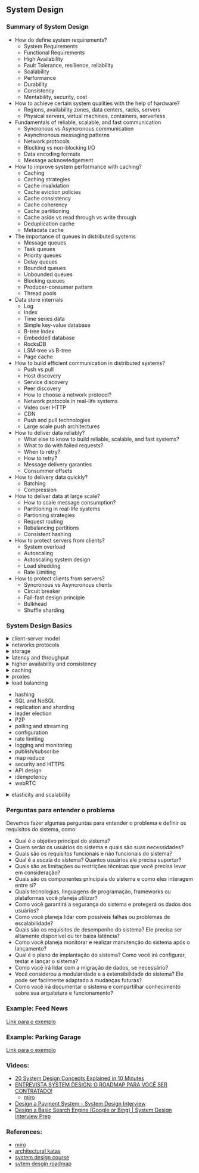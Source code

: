 ## System Design

### Summary of System Design

  - How do define system requirements? 
    - System Requirements
    - Functional Requirements
    - High Availability
    - Fault Tolerance, resilience, reliability
    - Scalability
    - Performance
    - Durability
    - Consistency
    - Mentability, security, cost
  - How to achieve certain system qualities with the help of hardware?
    - Regions, availability zones, data centers, racks, servers
    - Physical servers, virtual machines, containers, serverless
  - Fundamentals of reliable, scalable, and fast communication
    - Syncronous vs Asyncronous communication
    - Asynchronous messaging patterns
    - Network protocols
    - Blocking vs non-blocking I/O
    - Data encoding formats
    - Message acknowledgement
  - How to improve system performance with caching?
    - Caching 
    - Caching strategies
    - Cache invalidation
    - Cache eviction policies
    - Cache consistency
    - Cache coherency
    - Cache partitioning
    - Cache aside vs read through vs write through
    - Deduplication cache
    - Metadata cache
  - The importance of queues in distributed systems
    - Message queues
    - Task queues
    - Priority queues
    - Delay queues
    - Bounded queues
    - Unbounded queues
    - Blocking queues
    - Producer-consumer pattern
    - Thread pools
  - Data store internals
    - Log
    - Index
    - Time series data
    - Simple key-value database
    - B-tree index
    - Embedded database
    - RocksDB
    - LSM-tree vs B-tree
    - Page cache
  - How to build efficient communication in distributed systems?
    - Push vs pull
    - Host discovery
    - Service discovery
    - Peer discovery
    - How to choose a network protocol?
    - Network protocols in real-life systems
    - Video over HTTP
    - CDN
    - Push and pull technologies
    - Large scale push architectures
  - How to deliver data reliably?
    - What else to know to build reliable, scalable, and fast systems?
    - What to do with failed requests?
    - When to retry?
    - How to retry?
    - Message delivery garanties
    - Consummer offsets
  - How to delivery data quickly?
    - Batching
    - Compression
  - How to deliver data at large scale?
    - How to scale message consumption?
    - Partitioning in real-life systems
    - Partioning strategies
    - Request routing
    - Rebalancing partitions
    - Consistent hashing
  - How to protect servers from clients?
    - System overload
    - Autoscaling
    - Autoscaling system design
    - Load shedding
    - Rate Limiting
  - How to protect clients from servers?
    - Syncronous vs Asyncronous clients
    - Circuit breaker
    - Fail-fast design principle
    - Bulkhead
    - Shuffle sharding

### System Design Basics

<details>
  <summary>client-server model</summary>
  
  O modelo cliente-servidor é uma abordagem arquitetônica utilizada em sistemas de rede e aplicativos de computador, onde há uma divisão clara de papéis e responsabilidades entre os componentes chamados "cliente" e "servidor". Esse modelo permite que dispositivos ou programas se comuniquem e trabalhem juntos de maneira eficiente.

  Nesse modelo, o cliente é um dispositivo ou programa que solicita e utiliza os serviços fornecidos por outro dispositivo ou programa chamado servidor. O cliente inicia a comunicação enviando uma solicitação ao servidor, e o servidor responde a essa solicitação fornecendo os serviços ou recursos solicitados. Essa interação é baseada em um protocolo de comunicação, como HTTP (Hypertext Transfer Protocol) para aplicativos da web ou SMTP (Simple Mail Transfer Protocol) para envio de e-mails.
</details>

<details>
  <summary>networks protocols</summary>

  Os protocolos de rede são conjuntos de regras e procedimentos que governam a comunicação entre dispositivos em uma rede. Eles definem como os dispositivos trocam dados, estabelecem conexões, detectam erros, gerenciam endereçamento e realizam outras funções essenciais para a comunicação eficiente na rede. Aqui estão alguns dos protocolos de rede mais comuns:

  1. TCP/IP (Transmission Control Protocol/Internet Protocol): É o conjunto de protocolos mais amplamente utilizado na Internet. O TCP é responsável pelo controle de transmissão confiável dos dados, enquanto o IP é responsável pelo endereçamento e roteamento dos pacotes na rede.

  2. HTTP (Hypertext Transfer Protocol): É um protocolo usado para transferir recursos, como páginas da web, na World Wide Web. Ele permite a comunicação entre clientes e servidores web.

  3. HTTPS (Hypertext Transfer Protocol Secure): É uma extensão do HTTP que adiciona uma camada de segurança usando criptografia. É amplamente usado para acessar sites seguros, como serviços bancários online e compras.

  4. FTP (File Transfer Protocol): É um protocolo usado para transferir arquivos entre um cliente e um servidor em uma rede. Ele permite fazer upload, download e gerenciar arquivos em servidores remotos.

  5. SMTP (Simple Mail Transfer Protocol): É usado para enviar e-mails entre servidores de e-mail. É responsável pela transferência confiável de mensagens de e-mail pela Internet.

  6. POP3 (Post Office Protocol version 3): É um protocolo usado pelos clientes de e-mail para recuperar mensagens de um servidor de e-mail remoto. Ele permite que os usuários façam o download de e-mails para seus dispositivos.

  7. IMAP (Internet Message Access Protocol): É outro protocolo de e-mail que permite que os clientes acessem e gerenciem mensagens de e-mail armazenadas em um servidor remoto. Ao contrário do POP3, o IMAP permite que os usuários visualizem e organizem as mensagens no servidor sem precisar fazer o download delas.

  Esses são apenas alguns exemplos de protocolos de rede. Existem muitos outros protocolos que desempenham funções específicas em diferentes camadas do modelo OSI (Open Systems Interconnection) ou do modelo TCP/IP. Cada protocolo tem seu propósito e características específicas, e sua seleção depende das necessidades e requisitos da rede ou aplicativo em questão.
</details>

<details>
  <summary>storage</summary>

  O armazenamento refere-se ao processo de retenção e organização de dados, informações e arquivos em dispositivos físicos ou sistemas de armazenamento digital. É essencial para preservar e acessar dados de maneira confiável e eficiente. Existem várias formas de armazenamento, incluindo:

  1. Armazenamento local: Envolve o uso de dispositivos de armazenamento físico conectados diretamente a um computador ou servidor. Exemplos comuns incluem discos rígidos (HDDs), unidades de estado sólido (SSDs), unidades de fita e unidades ópticas (como CDs e DVDs). O armazenamento local é rápido e oferece acesso direto aos dados, mas está limitado pela capacidade física do dispositivo.

  2. Armazenamento em rede: Refere-se ao uso de dispositivos de armazenamento conectados a uma rede, como servidores de arquivos ou sistemas de armazenamento em rede (NAS - Network Attached Storage). Isso permite que vários dispositivos acessem e compartilhem os dados armazenados centralmente. É útil para compartilhar arquivos e recursos em ambientes de rede, mas também pode exigir configuração e gerenciamento adicionais.

  3. Armazenamento em nuvem: É um modelo de armazenamento baseado na Internet, onde os dados são armazenados em servidores remotos e acessados por meio da Internet. Provedores de serviços em nuvem, como Amazon Web Services (AWS), Google Cloud Platform (GCP) e Microsoft Azure, oferecem espaço de armazenamento virtualmente ilimitado, permitindo armazenar e acessar dados de qualquer lugar com conexão à Internet. O armazenamento em nuvem é escalável, flexível e geralmente oferece recursos adicionais, como backup automático e compartilhamento de arquivos.

  5. Armazenamento em memória flash: É uma tecnologia de armazenamento digital não volátil que usa chips de memória flash para armazenar dados. É amplamente usado em dispositivos como unidades USB, cartões de memória, SSDs e dispositivos móveis. A memória flash é rápida, resistente a choques e consome menos energia em comparação com as unidades de disco rígido tradicionais.

  Além disso, existem outras formas de armazenamento, como armazenamento em banco de dados, armazenamento em cache e armazenamento em memória RAM, que são otimizados para diferentes tipos de dados e aplicações específicas.

  A escolha do tipo de armazenamento depende dos requisitos individuais, como capacidade, velocidade, confiabilidade, segurança e custo. Frequentemente, uma combinação de diferentes tecnologias de armazenamento é usada para atender às necessidades específicas de um sistema ou organização.
</details>

<details>
  <summary>latency and throughput</summary>

  Latência e taxa de transferência (throughput) são dois conceitos importantes relacionados ao desempenho e eficiência de sistemas de comunicação e armazenamento de dados. Ambos têm um impacto significativo na experiência do usuário e na capacidade de processamento dos sistemas. Vamos entender melhor cada um deles:

  1. Latência: A latência é o tempo decorrido entre o envio de uma solicitação de dados e o recebimento da resposta. É uma medida do atraso que ocorre durante a transmissão ou processamento de informações. A latência é influenciada por vários fatores, como a distância física entre os dispositivos, a velocidade do meio de comunicação utilizado (por exemplo, cabos de fibra ótica ou conexões sem fio), o tempo de processamento necessário nos dispositivos envolvidos e a eficiência dos protocolos de comunicação utilizados. Uma latência menor é desejável, pois implica em tempos de resposta mais rápidos e maior agilidade nos sistemas.

  2. Taxa de transferência (Throughput): A taxa de transferência é a quantidade de dados que pode ser transmitida em um determinado período de tempo. É uma medida da capacidade de processamento ou da largura de banda de um sistema. A taxa de transferência é influenciada por vários fatores, como a largura de banda da rede, a capacidade de processamento dos dispositivos envolvidos, o tipo de meio de comunicação utilizado e a eficiência dos protocolos de comunicação. Uma taxa de transferência mais alta é desejável, pois indica uma maior capacidade de processamento e transmissão de dados.

  É importante observar que a latência e a taxa de transferência são conceitos distintos, embora estejam relacionados. Uma alta taxa de transferência pode ajudar a reduzir o tempo total necessário para transmitir uma grande quantidade de dados, enquanto uma baixa latência pode melhorar a responsividade de uma aplicação ou sistema em tempo real. Ambos os aspectos são relevantes em diferentes contextos e precisam ser considerados ao projetar e avaliar sistemas de comunicação e armazenamento de dados, dependendo dos requisitos específicos e das necessidades do uso pretendido.

</details>

<details>
  <summary>higher availability and consistency</summary>

  Alta disponibilidade e consistência são dois conceitos fundamentais em sistemas distribuídos e serviços online. Ambos visam garantir a confiabilidade e a qualidade dos sistemas em diferentes aspectos. Vamos entender melhor cada um deles:

  1. Alta disponibilidade: A alta disponibilidade refere-se à capacidade de um sistema ou serviço estar continuamente disponível e acessível aos usuários, com um tempo de inatividade mínimo. Isso implica que o sistema esteja funcionando corretamente e que os usuários possam acessá-lo sempre que precisarem. Para alcançar alta disponibilidade, são implementadas medidas como redundância de hardware e software, replicação de dados, balanceamento de carga, sistemas de recuperação de falhas e tolerância a falhas. Essas estratégias garantem que, mesmo se ocorrerem falhas em componentes individuais, o sistema continue operacional e os serviços permaneçam disponíveis para os usuários.

  2. Consistência: A consistência refere-se à propriedade de um sistema de garantir que todos os seus nós ou componentes tenham uma visão coerente e atualizada dos dados. Em sistemas distribuídos, onde várias cópias dos dados são mantidas em diferentes nós, garantir a consistência dos dados é um desafio. A consistência pode ser alcançada através de técnicas de sincronização e controle de concorrência, onde as operações de escrita e leitura são coordenadas para evitar leituras desatualizadas ou inconsistências nos dados. Diferentes modelos de consistência, como consistência forte ou consistência eventual, são adotados com base nos requisitos específicos do sistema e das aplicações.

  É importante destacar que há um trade-off entre alta disponibilidade e consistência. Em muitos casos, manter alta disponibilidade pode resultar em algum grau de inconsistência temporária nos dados, enquanto garantir uma consistência estrita pode levar a períodos de inatividade para sincronização e atualização dos dados. A escolha entre alta disponibilidade e consistência depende dos requisitos e das necessidades do sistema ou serviço em questão. Alguns sistemas podem priorizar a alta disponibilidade em cenários onde a disponibilidade contínua é crítica, enquanto outros podem priorizar a consistência em cenários onde a precisão dos dados é fundamental.
</details>

<details>
  <summary>caching</summary>

  Caching (ou cache) é uma técnica amplamente utilizada em sistemas de computação para melhorar o desempenho e a eficiência ao armazenar dados temporariamente em um local mais rápido e de acesso mais rápido do que a fonte original. O cache é uma memória auxiliar que armazena cópias de dados frequentemente acessados para fornecer acesso rápido a esses dados, reduzindo a necessidade de acessar a fonte original, que pode ser mais lenta.

  Quando um sistema faz uma solicitação por determinados dados, a primeira instância é verificar se esses dados estão disponíveis no cache. Se os dados estiverem no cache, eles são acessados diretamente, evitando a necessidade de recuperá-los da fonte original. Isso resulta em tempos de acesso mais rápidos e uma melhoria geral no desempenho.

  O cache é usado em vários níveis e em diferentes componentes de sistemas de computação. Alguns exemplos comuns incluem:

  1. Cache de hardware: Processadores modernos possuem caches embutidos em diferentes níveis (L1, L2, L3) para armazenar cópias de dados e instruções frequentemente utilizados. Esses caches são projetados para minimizar a latência de acesso à memória principal e acelerar a execução de instruções.

  2. Cache de software: Aplicativos e sistemas operacionais também podem utilizar caches em nível de software para armazenar dados frequentemente acessados. Isso pode incluir o cache de páginas da web em navegadores, cache de banco de dados, cache de arquivos em sistemas de arquivos, entre outros.

  3. Cache de rede: Em redes de computadores, os caches são usados para armazenar cópias de páginas da web, objetos de mídia, arquivos e outros dados frequentemente acessados. Isso é especialmente útil em servidores proxy, servidores de conteúdo em CDN (Content Delivery Network) e outros dispositivos de rede, que podem fornecer respostas mais rápidas aos clientes ao acessar dados armazenados em cache localmente.

  4. Cache de aplicativo: Aplicativos podem implementar caches para armazenar resultados de cálculos computacionalmente intensivos, resultados de consultas de banco de dados ou qualquer dado que possa ser reutilizado posteriormente. Esses caches ajudam a evitar o processamento repetido e a acelerar a resposta do aplicativo.

  Ao implementar caches, é necessário considerar estratégias de gerenciamento, como a substituição de dados no cache (políticas de substituição) e a atualização dos dados em cache para refletir mudanças na fonte original (invalidação ou expiração). O tamanho do cache também precisa ser considerado para equilibrar o espaço de armazenamento disponível e o benefício do cache.

  O caching é uma técnica poderosa para melhorar o desempenho, reduzir a carga em sistemas e otimizar a experiência do usuário, tornando o acesso a dados frequentes mais rápido e eficiente.
</details>

<details>
  <summary>proxies</summary>

  Proxies (ou servidores proxy) são intermediários entre os clientes e os servidores de destino em uma rede. Eles atuam como uma camada intermediária que recebe as solicitações dos clientes e encaminha essas solicitações aos servidores de destino, agindo em nome dos clientes. Os proxies podem desempenhar várias funções e oferecer diferentes benefícios. Vamos explorar algumas delas:

  1. Anonimato e privacidade: Um proxy pode ocultar o endereço IP do cliente, substituindo-o pelo seu próprio endereço IP. Isso proporciona anonimato e privacidade ao navegar na Internet, pois os servidores de destino não têm conhecimento direto do endereço IP do cliente original.

  2. Cache e aceleração de conteúdo: Os proxies podem armazenar em cache as respostas de servidores de destino para solicitações comuns. Quando um cliente faz uma solicitação semelhante, o proxy pode fornecer a resposta armazenada em cache em vez de encaminhar a solicitação ao servidor de destino novamente. Isso reduz o tempo de resposta e economiza largura de banda.

  3. Filtragem de conteúdo: Proxies podem ser usados para filtrar e bloquear certos tipos de conteúdo indesejado, como sites maliciosos, spam, anúncios ou conteúdo inapropriado. Isso é útil em ambientes corporativos ou em redes públicas para proteger os usuários contra ameaças e garantir o cumprimento de políticas de uso aceitável.

  4. Balanceamento de carga: Proxies também podem ser usados para distribuir o tráfego de entrada entre vários servidores de destino, distribuindo a carga de trabalho de forma mais equilibrada. Isso melhora o desempenho e a disponibilidade, evitando sobrecarga de servidores individuais.

  5. Controle de acesso: Os proxies podem ser configurados para controlar o acesso a recursos específicos, permitindo ou negando solicitações com base em regras de segurança ou políticas de acesso. Isso ajuda a reforçar a segurança da rede e proteger os recursos contra acessos não autorizados.

  Existem diferentes tipos de proxies, como proxies HTTP, proxies SOCKS, proxies reversos e proxies transparentes, cada um com suas características específicas e casos de uso. Os proxies podem ser implementados em hardware dedicado ou como software em sistemas ou dispositivos específicos.

  É importante mencionar que o uso de proxies também pode apresentar desvantagens, como a possível introdução de um ponto único de falha, impacto na latência das comunicações devido à introdução de um nó intermediário e a necessidade de configurar corretamente as políticas e regras de proxy para evitar problemas de acesso ou desempenho.

  Em resumo, os proxies desempenham um papel importante na rede, fornecendo funcionalidades adicionais, como anonimato, cache, filtragem, balanceamento de carga e controle de acesso. Eles são ferramentas versáteis que podem melhorar a segurança, desempenho e eficiência da comunicação entre clientes e servidores em uma rede.
</details>

<details>
  <summary>load balancing</summary>

  Load balancing é o processo de distribuir eficientemente o tráfego de rede de entrada em um grupo de servidores de back-end, também conhecido como um pool ou farm de servidores¹. Isso é feito para garantir que nenhum servidor fique sobrecarregado, o que poderia prejudicar o desempenho. Se um único servidor falhar, o balanceador de carga redireciona o tráfego para os servidores restantes que estão online. Quando um novo servidor é adicionado ao grupo de servidores, o balanceador de carga automaticamente começa a enviar solicitações para ele.

  Existem diferentes algoritmos de balanceamento de carga que fornecem diferentes benefícios; a escolha do método de balanceamento de carga depende das suas necessidades. Alguns exemplos incluem Round Robin, Least Connections, Least Time, Hash e IP Hash.

  O balanceamento de carga é importante porque ajuda a reduzir o tempo de inatividade, aumentar a escalabilidade e a redundância, fornecer flexibilidade e melhorar a eficiência. É comumente usado em sites com alto tráfego, servidores DNS, bancos de dados e sites FTP. Isso garante que as solicitações do usuário sejam processadas rapidamente e com precisão².
</details>

- hashing
- SQL and NoSQL
- replication and sharding
- leader election
- P2P
- polling and streaming
- configuration
- rate limiting
- logging and monitoring
- publish/subscribe
- map reduce
- security and HTTPS
- API design
- idempotency
- webRTC
<details>
  <summary>elasticity and scalability</summary>

  Elasticidade e escalabilidade são dois conceitos relacionados à capacidade de expansão e adaptação de sistemas e recursos computacionais. Ambos são importantes para lidar com demandas variáveis e crescentes, mas possuem diferenças sutis. Vamos entender melhor cada um deles:

  1. Elasticidade: A elasticidade refere-se à capacidade de um sistema se adaptar dinamicamente às mudanças de carga ou demanda. Isso envolve aumentar ou diminuir automaticamente os recursos, como capacidade de processamento, armazenamento e largura de banda, de acordo com as necessidades em tempo real. A elasticidade permite que um sistema dimensione seus recursos de forma dinâmica para lidar com picos de demanda, garantindo um desempenho adequado e evitando sobrecarga ou desperdício de recursos em períodos de baixa demanda. Por exemplo, em serviços de nuvem, a elasticidade permite que os recursos computacionais sejam dimensionados automaticamente com base na carga de trabalho atual.

  2. Escalabilidade: A escalabilidade refere-se à capacidade de um sistema aumentar sua capacidade para atender a uma demanda crescente. Ela envolve adicionar recursos adicionais, como servidores, nós de processamento, bancos de dados ou infraestrutura de rede, para acomodar um número maior de usuários, maior volume de dados ou cargas de trabalho mais intensivas. A escalabilidade pode ser alcançada de forma vertical (escalabilidade vertical) ou horizontal (escalabilidade horizontal). A escalabilidade vertical envolve aumentar a capacidade dos recursos existentes, como adicionar mais memória ou processadores a um servidor. Já a escalabilidade horizontal envolve adicionar mais instâncias de recursos, como adicionar mais servidores ao sistema. A escalabilidade é geralmente planejada e implementada antes que o aumento da demanda ocorra, garantindo que o sistema possa crescer conforme necessário.

  Em resumo, a elasticidade está relacionada à capacidade de um sistema se ajustar de forma dinâmica às mudanças na demanda em tempo real, enquanto a escalabilidade está relacionada à capacidade de um sistema crescer de forma planejada e adicionar recursos adicionais para acomodar um aumento na demanda ao longo do tempo. Ambos os conceitos são cruciais para sistemas e serviços modernos, permitindo que sejam flexíveis, responsivos e capazes de lidar com cargas de trabalho variáveis.
</details>

### Perguntas para entender o problema

  Devemos fazer algumas perguntas para entender o problema e definir os requisitos do sistema, como:

  - Qual é o objetivo principal do sistema?
  - Quem serão os usuários do sistema e quais são suas necessidades?
  - Quais são os requisitos funcionais e não funcionais do sistema?
  - Qual é a escala do sistema? Quantos usuários ele precisa suportar?
  - Quais são as limitações ou restrições técnicas que você precisa levar em consideração?
  - Quais são os componentes principais do sistema e como eles interagem entre si?
  - Quais tecnologias, linguagens de programação, frameworks ou plataformas você planeja utilizar?
  - Como você garantirá a segurança do sistema e protegerá os dados dos usuários?
  - Como você planeja lidar com possíveis falhas ou problemas de escalabilidade?
  - Quais são os requisitos de desempenho do sistema? Ele precisa ser altamente disponível ou ter baixa latência?
  - Como você planeja monitorar e realizar manutenção do sistema após o lançamento?
  - Qual é o plano de implantação do sistema? Como você irá configurar, testar e lançar o sistema?
  - Como você irá lidar com a migração de dados, se necessário?
  - Você considerou a modularidade e a extensibilidade do sistema? Ele pode ser facilmente adaptado a mudanças futuras?
  - Como você irá documentar o sistema e compartilhar conhecimento sobre sua arquitetura e funcionamento?

### Example: Feed News
  
  [Link para o exemplo](examples/feed-news.md)

### Example: Parking Garage
  
  [Link para o exemplo](examples/parking-garage.md)

### Videos:

  - [20 System Design Concepts Explained in 10 Minutes](https://www.youtube.com/watch?v=i53Gi_K3o7I)
  - [ENTREVISTA SYSTEM DESIGN: O ROADMAP PARA VOCÊ SER CONTRATADO!](https://www.youtube.com/watch?v=-NF06EaAr0I&list=PLs-l5bSgIMhAIi4QIWvzwdyoTFXj9CDFv&index=4)
    - [miro](https://miro.com/app/board/uXjVPfOXbs8=/) 
  - [Design a Payment System - System Design Interview](https://www.youtube.com/watch?v=olfaBgJrUBI) 
  - [Design a Basic Search Engine (Google or Bing) | System Design Interview Prep](https://www.youtube.com/watch?v=0LTXCcVRQi0)

### References:

- [miro](https://miro.com/app/board/uXjVORFgFfA=/)
- [architectural katas](https://nealford.com/katas/list.html)
- [system design course](https://github.com/karanpratapsingh/system-design)
- [sytem desgin roadmap](https://roadmap.sh/system-design)